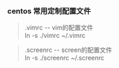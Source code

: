 ### centos 常用定制配置文件

> .vimrc -- vim的配置文件  
> ln -s ./vimrc ~/.vimrc

> .screenrc -- screen的配置文件  
> ln -s ./screenrc ~/.screenrc
